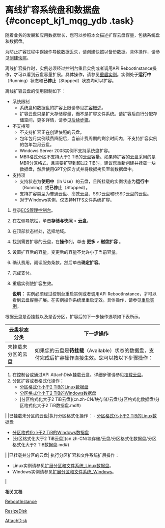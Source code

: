 # 离线扩容系统盘和数据盘 {#concept_kj1_mqg_ydb .task}

随着业务的发展和应用数据增长，您可以参照本文描述扩容云盘容量，包括系统盘和数据盘。

为防止扩容过程中误操作导致数据丢失，请创建快照以备份数据。具体操作，请参见[创建快照](cn.zh-CN/快照/使用快照/创建快照.md#)。

离线扩容操作时，实例必须经过控制台重启实例或者调用API RebootInstance操作，才可以看到云盘容量扩展。具体操作，请参见[重启实例](../cn.zh-CN/实例/管理实例/重启实例.md#)。实例处于**运行中**（Running）状态和**已停止**（Stopped）状态均可以扩容。

离线扩容云盘的使用限制如下：

-   系统限制
    -   系统盘和数据盘的扩容上限请参见[扩容概述](cn.zh-CN/块存储/云盘/扩容云盘/扩容概述.md#)。
    -   扩容云盘只是扩大存储容量，而不是扩容文件系统。请扩容后自行分配存储空间，更多详情，请参见[后续步骤](#postreq_6ik_cp9_ovv)。
-   不支持项
    -   不支持扩容正在创建快照的云盘。
    -   包年包月实例续费降配后，当前计费周期的剩余时间内，不支持扩容实例的包年包月云盘。
    -   Windows Server 2003实例不支持系统盘扩容。
    -   MBR格式分区不支持大于2 TiB的云盘容量。如果待扩容的云盘采用的是MBR分区格式，且需要扩容到超过2 TiB时，建议您重新创建并挂载一块数据盘，然后使用GPT分区方式并将数据拷贝至新数据盘中。
-   支持项
    -   支持状态为**使用中**（In Use）的云盘，且所挂载的实例状态为**运行中**（Running）或**已停止**（Stopped）。
    -   支持扩容类型为普通云盘、高效云盘、SSD云盘和ESSD云盘的云盘。
    -   对于Windows实例，仅支持NTFS文件系统扩容。

1.  登录[ECS管理控制台](https://ecs.console.aliyun.com)。
2.  在左侧导航栏，单击**存储与快照** \> **云盘**。
3.  在顶部状态栏处，选择地域。
4.  找到需要扩容的云盘，在**操作**列，单击 **更多** \> **磁盘扩容** 。
5.  设置扩容后的容量，变更后的容量不允许小于当前容量。
6.  确认费用，阅读服务条款，然后单击**确定扩容**。
7.  完成支付。
8.  重启实例使扩容生效。 

    **说明：** 实例必须经过控制台重启实例或者调用API RebootInstance，才可以看到云盘容量扩展。在实例操作系统里重启无效。具体操作，请参见[重启实例](../cn.zh-CN/实例/管理实例/重启实例.md#)。


根据云盘是否挂载以及是否分区，扩容后的下一步操作选项如下表所示。

|云盘状态分类|下一步操作|
|------|-----|
|未挂载未分区的云盘| 如果您的云盘是**待挂载**（Available）状态的数据盘，支付完成后扩容操作直接生效。您可以按以下步骤操作：

1.  在控制台或通过API AttachDisk挂载云盘。详细步骤请参见[挂载云盘](cn.zh-CN/块存储/云盘/挂载云盘.md#)。
2.  分区扩容或者格式化操作：
    -   [分区格式化小于2 TiB的Linux数据盘](../cn.zh-CN/个人版快速入门/格式化数据盘/Linux格式化数据盘.md#)
    -   [分区格式化小于2 TiB的Windows数据盘](../cn.zh-CN/个人版快速入门/格式化数据盘/Windows格式化数据盘.md#)
    -   [分区格式化大于2 TiB云盘](cn.zh-CN/块存储/云盘/分区格式化数据盘/分区格式化大于2 TiB数据盘.md#)

 |
|已挂载未分区的云盘|执行分区格式化操作： -   [分区格式化小于2 TiB的Linux数据盘](../cn.zh-CN/个人版快速入门/格式化数据盘/Linux格式化数据盘.md#)
-   [分区格式化小于2 TiB的Windows数据盘](../cn.zh-CN/个人版快速入门/格式化数据盘/Windows格式化数据盘.md#)
-   [分区格式化大于2 TiB云盘](cn.zh-CN/块存储/云盘/分区格式化数据盘/分区格式化大于2 TiB数据盘.md#)

 |
|已挂载并分区的云盘| 执行分区扩容和文件系统扩展操作：

-   Linux实例请参见[扩展分区和文件系统\_Linux数据盘](cn.zh-CN/块存储/云盘/扩容云盘/扩展分区和文件系统_Linux数据盘.md#)。
-   Windows实例请参见[扩展分区和文件系统\_Windows](cn.zh-CN/块存储/云盘/扩容云盘/扩展分区和文件系统_Windows.md#)。

 |

**相关文档**  


[RebootInstance](../cn.zh-CN/API参考/实例/RebootInstance.md#)

[ResizeDisk](../cn.zh-CN/API参考/磁盘/ResizeDisk.md#)

[AttachDisk](../cn.zh-CN/API参考/磁盘/AttachDisk.md#)

